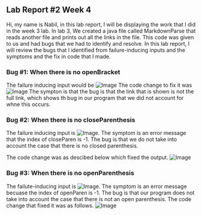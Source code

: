 ## Lab Report #2 Week 4
Hi, my name is Nabil, in this lab report, I will be displaying the work that I did in the week 3 lab. In lab 3, We created a java file called MarkdownParse that reads another file and prints out all the links in the file. 
This code was given to us and had bugs that we had to identify and resolve. In this lab report, I will review the bugs that I identified from failure-inducing inputs and the symptoms and the fix in code that I made. 
### Bug #1: When there is no openBracket 
The failure inducing input would be ![Image](https://nabilhkhoury.github.io/cse15l-lab-reports/Screenshot%20(79).png)
The code change to fix it was 
![Image](https://nabilhkhoury.github.io/cse15l-lab-reports/Screenshot78.png)
The sympton is that the bug is that the link that is shown is not the full link, which shows th bug in our program that we did not account for whne this occurs.

### Bug #2: When there is no closeParenthesis
The failure inducing input is ![Image](https://nabilhkhoury.github.io/cse15l-lab-reports/Screenshot%20(80).png). The symptom is an error message that the index of closeParen is -1. The bug is that we do not take into account the case that there is no closed parenthesis. 

The code change was as descibed below which fixed the output. 
![Image](https://nabilhkhoury.github.io/cse15l-lab-reports/Screenshot%20(81).png)

### Bug #3: When there is no openParenthesis
The failute-inducing input is ![Image](https://nabilhkhoury.github.io/cse15l-lab-reports/Screenshot%20(96).png). The symptom is an error message becuase the index of openParen is -1. The bug is that our program does not take into account the case that there is not an open parenthesis. The code change that fixed it was as follows. 
![Image](https://nabilhkhoury.github.io/cse15l-lab-reports/Screenshot%20(82).png) 